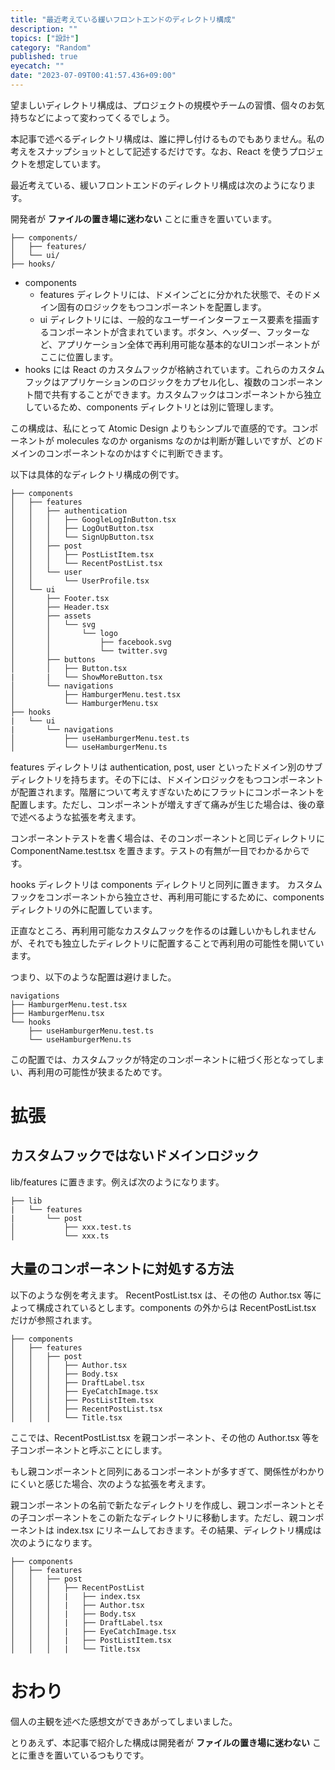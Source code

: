 ```yaml
---
title: "最近考えている緩いフロントエンドのディレクトリ構成"
description: ""
topics: ["設計"]
category: "Random"
published: true
eyecatch: ""
date: "2023-07-09T00:41:57.436+09:00"
---
```


望ましいディレクトリ構成は、プロジェクトの規模やチームの習慣、個々のお気持ちなどによって変わってくるでしょう。

本記事で述べるディレクトリ構成は、誰に押し付けるものでもありません。私の考えをスナップショットとして記述するだけです。なお、React を使うプロジェクトを想定しています。

最近考えている、緩いフロントエンドのディレクトリ構成は次のようになります。

開発者が **ファイルの置き場に迷わない** ことに重きを置いています。

```
├── components/
│   ├── features/
│   └── ui/
├── hooks/
```

- components
  - features ディレクトリには、ドメインごとに分かれた状態で、そのドメイン固有のロジックをもつコンポーネントを配置します。
  - ui ディレクトリには、一般的なユーザーインターフェース要素を描画するコンポーネントが含まれています。ボタン、ヘッダー、フッターなど、アプリケーション全体で再利用可能な基本的なUIコンポーネントがここに位置します。
- hooks には React のカスタムフックが格納されています。これらのカスタムフックはアプリケーションのロジックをカプセル化し、複数のコンポーネント間で共有することができます。カスタムフックはコンポーネントから独立しているため、components ディレクトリとは別に管理します。

この構成は、私にとって Atomic Design よりもシンプルで直感的です。コンポーネントが molecules なのか organisms なのかは判断が難しいですが、どのドメインのコンポーネントなのかはすぐに判断できます。

以下は具体的なディレクトリ構成の例です。

```
├── components
│   ├── features
│   │   ├── authentication
│   │   │   ├── GoogleLogInButton.tsx
│   │   │   ├── LogOutButton.tsx
│   │   │   └── SignUpButton.tsx
│   │   ├── post
│   │   │   ├── PostListItem.tsx
│   │   │   └── RecentPostList.tsx
│   │   └── user
│   │       └── UserProfile.tsx
│   └── ui
│       ├── Footer.tsx
│       ├── Header.tsx
│       ├── assets
│       │   └── svg
│       │       └── logo
│       │           ├── facebook.svg
│       │           └── twitter.svg
│       ├── buttons
│       │   ├── Button.tsx
|       |   └── ShowMoreButton.tsx
│       └── navigations
│           ├── HamburgerMenu.test.tsx
│           └── HamburgerMenu.tsx
├── hooks
|   └── ui
|       └── navigations
│           ├── useHamburgerMenu.test.ts
│           └── useHamburgerMenu.ts
```

features ディレクトリは authentication, post, user といったドメイン別のサブディレクトリを持ちます。その下には、ドメインロジックをもつコンポーネントが配置されます。階層について考えすぎないためにフラットにコンポーネントを配置します。ただし、コンポーネントが増えすぎて痛みが生じた場合は、後の章で述べるような拡張を考えます。

コンポーネントテストを書く場合は、そのコンポーネントと同じディレクトリに ComponentName.test.tsx を置きます。テストの有無が一目でわかるからです。

hooks ディレクトリは components ディレクトリと同列に置きます。
カスタムフックをコンポーネントから独立させ、再利用可能にするために、components ディレクトリの外に配置しています。

正直なところ、再利用可能なカスタムフックを作るのは難しいかもしれませんが、それでも独立したディレクトリに配置することで再利用の可能性を開いています。

つまり、以下のような配置は避けました。

```
navigations
├── HamburgerMenu.test.tsx
├── HamburgerMenu.tsx
└── hooks
    ├── useHamburgerMenu.test.ts
    └── useHamburgerMenu.ts
```

この配置では、カスタムフックが特定のコンポーネントに紐づく形となってしまい、再利用の可能性が狭まるためです。

# 拡張

## カスタムフックではないドメインロジック

lib/features に置きます。例えば次のようになります。

```
├── lib
|   └── features
|       └── post
│           ├── xxx.test.ts
│           └── xxx.ts
```


## 大量のコンポーネントに対処する方法

以下のような例を考えます。
RecentPostList.tsx は、その他の Author.tsx 等によって構成されているとします。components の外からは RecentPostList.tsx だけが参照されます。

```
├── components
│   ├── features
│   │   ├── post
│   │   │   ├── Author.tsx
│   │   │   ├── Body.tsx
│   │   │   ├── DraftLabel.tsx
│   │   │   ├── EyeCatchImage.tsx
│   │   │   ├── PostListItem.tsx
│   │   │   ├── RecentPostList.tsx
│   │   │   └── Title.tsx
```

ここでは、RecentPostList.tsx を親コンポーネント、その他の Author.tsx 等を子コンポーネントと呼ぶことにします。

もし親コンポーネントと同列にあるコンポーネントが多すぎて、関係性がわかりにくいと感じた場合、次のような拡張を考えます。

親コンポーネントの名前で新たなディレクトリを作成し、親コンポーネントとその子コンポーネントをこの新たなディレクトリに移動します。ただし、親コンポーネントは index.tsx にリネームしておきます。その結果、ディレクトリ構成は次のようになります。

```
├── components
│   ├── features
│   │   ├── post
│   │   │   ├── RecentPostList
│   │   │   |   ├── index.tsx
│   │   │   |   ├── Author.tsx
│   │   │   |   ├── Body.tsx
│   │   │   |   ├── DraftLabel.tsx
│   │   │   |   ├── EyeCatchImage.tsx
│   │   │   |   ├── PostListItem.tsx
│   │   │   |   └── Title.tsx
```

# おわり

個人の主観を述べた感想文ができあがってしまいました。

とりあえず、本記事で紹介した構成は開発者が **ファイルの置き場に迷わない** ことに重きを置いているつもりです。

